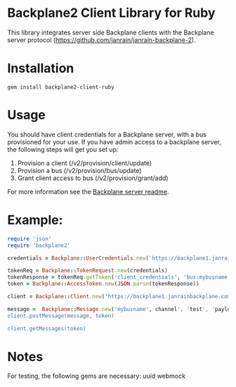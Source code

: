 Backplane2 Client Library for Ruby
=================================

This library integrates server side Backplane clients with the Backplane server protocol (https://github.com/janrain/janrain-backplane-2).

Installation
============

```
gem install backplane2-client-ruby
```


Usage
=====

You should have client credentials for a Backplane server, with a bus provisioned for your use. If you have admin access to a backplane server, the following steps will get you set up:

1. Provision a client (/v2/provision/client/update)
2. Provision a bus (/v2/provision/bus/update)
3. Grant client access to bus (/v2/provision/grant/add)

For more information see the [Backplane server readme](https://github.com/janrain/janrain-backplane-2/blob/master/README20.md).

Example:
=======
```ruby
require 'json'
require 'backplane2'

credentials = Backplane::UserCredentials.new('https://backplane1.janrainbackplane.com', 'client id', 'secret') 

tokenReq = Backplane::TokenRequest.new(credentials)
tokenResponse = tokenReq.getToken('client_credentials', 'bus:mybusname')
token = Backplane::AccessToken.new(JSON.parse(tokenResponse))

client = Backplane::Client.new('https://backplane1.janrainbackplane.com')

message =  Backplane::Message.new('mybusname', channel', 'test', 'payload')
client.postMessage(message, token)

client.getMessages(token)

```

Notes
=====

For testing, the following gems are necessary:
uuid
webmock
